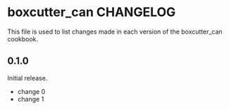 # boxcutter_can CHANGELOG

This file is used to list changes made in each version of the boxcutter_can cookbook.

## 0.1.0

Initial release.

- change 0
- change 1

